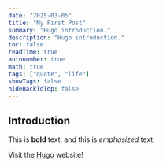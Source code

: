 ```yaml
---
date: "2025-03-05"
title: "My First Post"
summary: "Hugo introduction."
description: "Hugo introduction."
toc: false
readTime: true
autonumber: true
math: true
tags: ["quote", "life"]
showTags: false
hideBackToTop: false
---
```


## Introduction

This is **bold** text, and this is _emphasized_ text.

Visit the [Hugo](https://gohugo.io) website!
